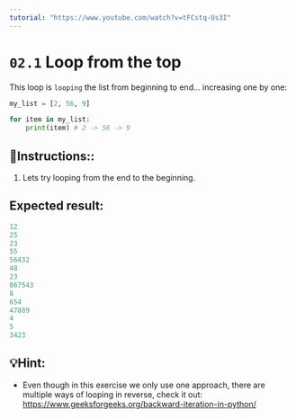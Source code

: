 ```yaml
---
tutorial: "https://www.youtube.com/watch?v=tFCstq-Us3I"
---
```


# `02.1` Loop from the top

This loop is `looping` the list from beginning to end... increasing one by one:

```py
my_list = [2, 56, 9]

for item in my_list:
    print(item) # 2 -> 56 -> 9
```

## 📝Instructions::

1. Lets try looping from the end to the beginning.

## Expected result:

```py
12
25
23
55
56432
48
23
867543
8
654
47889
4
5
3423
```

## 💡Hint:

+ Even though in this exercise we only use one approach, there are multiple ways of looping in reverse, check it out:  
 https://www.geeksforgeeks.org/backward-iteration-in-python/
